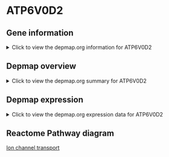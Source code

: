 <h1>ATP6V0D2</h1>

<h2>Gene information</h2>
<details>
  <summary>Click to view the depmap.org information for ATP6V0D2</summary>
  <iframe src="https://depmap.org/portal/gene/ATP6V0D2?tab=about" style="border:none;width:100%;height:800px"></iframe>
</details>

<h2>Depmap overview</h2>
<details>
  <summary>Click to view the depmap.org summary for ATP6V0D2</summary>
  <iframe src="https://depmap.org/portal/gene/ATP6V0D2?tab=overview" style="border:none;width:100%;height:800px"></iframe>
</details>

<h2>Depmap expression</h2>
<details>
  <summary>Click to view the depmap.org expression data for ATP6V0D2</summary>
  <iframe src="https://depmap.org/portal/gene/ATP6V0D2?tab=characterization" style="border:none;width:100%;height:800px"></iframe>
</details>



<h2>Reactome Pathway diagram</h2>
<a href="https://reactome.org/PathwayBrowser/#/R-HSA-983712" target="_BLANK">Ion channel transport</a>



